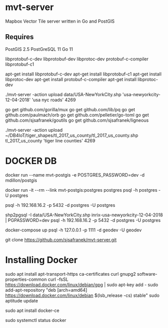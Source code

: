 # mvt-server
Mapbox Vector Tile server written in Go and PostGIS

## Requires
PostGIS 2.5
PostGreSQL 11
Go 11





libprotobuf-c-dev
libprotobuf-dev
libprotoc-dev
protobuf-c-compiler
libprotobuf-c1





apt-get install libprotobuf-c-dev
apt-get install libprotobuf-c1
apt-get install libprotoc-dev
apt-get install protobuf-c-compiler
apt-get install libprotoc-dev




./mvt-server -action upload data/USA-NewYorkCity.shp 'usa-newyorkcity-12-04-2018' 'usa nyc roads' 4269


go get github.com/gorilla/mux
go get github.com/lib/pq
go get github.com/paulmach/orb
go get github.com/pelletier/go-toml
go get github.com/sjsafranek/goutils
go get github.com/sjsafranek/ligneous


./mvt-server -action upload ~/DB4IoT/tiger_shapes/tl_2017_us_county/tl_2017_us_county.shp tl_2017_us_county 'tiger line counties' 4269












# DOCKER DB

docker run --name mvt-postgis -e POSTGRES_PASSWORD=dev -d mdillon/postgis

docker run -it --rm --link mvt-postgis:postgres postgres psql -h postgres -U postgres

psql -h 192.168.16.2 -p 5432 -d postgres -U postgres

shp2pgsql -I data/USA-NewYorkCity.shp inrix-usa-newyorkcity-12-04-2018 | PGPASSWORD=dev psql -h 192.168.16.2 -p 5432 -d postgres -U postgres











docker-compose up
psql -h 127.0.0.1 -p 1111 -d geodev -U geodev











git clone https://github.com/sjsafranek/mvt-server.git




# Installing Docker

sudo apt install apt-transport-https ca-certificates curl gnupg2 software-properties-common
curl -fsSL https://download.docker.com/linux/debian/gpg | sudo apt-key add -
sudo add-apt-repository "deb [arch=amd64] https://download.docker.com/linux/debian $(lsb_release -cs) stable"
sudo aptitude update

sudo apt install docker-ce


sudo systemctl status docker
